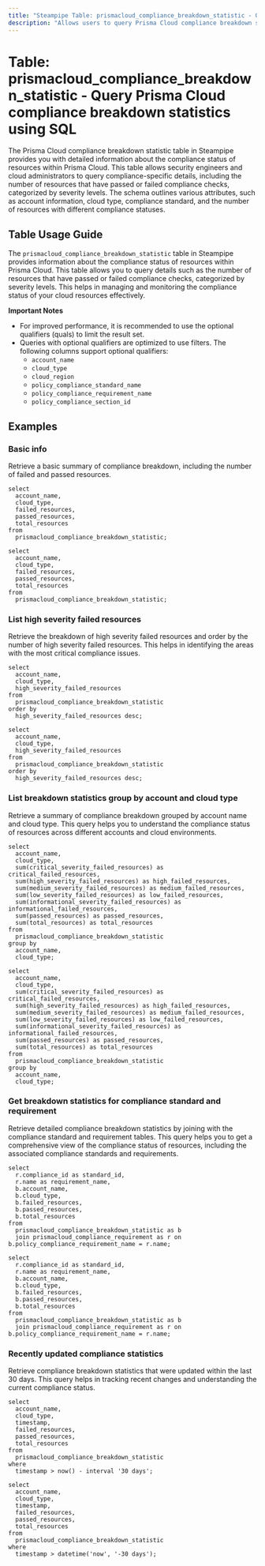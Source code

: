 ```yaml
---
title: "Steampipe Table: prismacloud_compliance_breakdown_statistic - Query Prisma Cloud compliance breakdown statistics using SQL"
description: "Allows users to query Prisma Cloud compliance breakdown statistics. This table provides information about the compliance status of resources, including failed resources by severity, compliance requirements, and more. It can be used to monitor and manage compliance within Prisma Cloud."
---
```


# Table: prismacloud_compliance_breakdown_statistic - Query Prisma Cloud compliance breakdown statistics using SQL

The Prisma Cloud compliance breakdown statistic table in Steampipe provides you with detailed information about the compliance status of resources within Prisma Cloud. This table allows security engineers and cloud administrators to query compliance-specific details, including the number of resources that have passed or failed compliance checks, categorized by severity levels. The schema outlines various attributes, such as account information, cloud type, compliance standard, and the number of resources with different compliance statuses.

## Table Usage Guide

The `prismacloud_compliance_breakdown_statistic` table in Steampipe provides information about the compliance status of resources within Prisma Cloud. This table allows you to query details such as the number of resources that have passed or failed compliance checks, categorized by severity levels. This helps in managing and monitoring the compliance status of your cloud resources effectively.

**Important Notes**
- For improved performance, it is recommended to use the optional qualifiers (quals) to limit the result set.
- Queries with optional qualifiers are optimized to use filters. The following columns support optional qualifiers:
  - `account_name`
  - `cloud_type`
  - `cloud_region`
  - `policy_compliance_standard_name`
  - `policy_compliance_requirement_name`
  - `policy_compliance_section_id`

## Examples
### Basic info
Retrieve a basic summary of compliance breakdown, including the number of failed and passed resources.

```sql+postgres
select
  account_name,
  cloud_type,
  failed_resources,
  passed_resources,
  total_resources
from
  prismacloud_compliance_breakdown_statistic;
```

```sql+sqlite
select
  account_name,
  cloud_type,
  failed_resources,
  passed_resources,
  total_resources
from
  prismacloud_compliance_breakdown_statistic;
```

### List high severity failed resources
Retrieve the breakdown of high severity failed resources and order by the number of high severity failed resources. This helps in identifying the areas with the most critical compliance issues.

```sql+postgres
select
  account_name,
  cloud_type,
  high_severity_failed_resources
from
  prismacloud_compliance_breakdown_statistic
order by
  high_severity_failed_resources desc;
```

```sql+sqlite
select
  account_name,
  cloud_type,
  high_severity_failed_resources
from
  prismacloud_compliance_breakdown_statistic
order by
  high_severity_failed_resources desc;
```

### List breakdown statistics group by account and cloud type
Retrieve a summary of compliance breakdown grouped by account name and cloud type. This query helps you to understand the compliance status of resources across different accounts and cloud environments.

```sql+postgres
select
  account_name,
  cloud_type,
  sum(critical_severity_failed_resources) as critical_failed_resources,
  sum(high_severity_failed_resources) as high_failed_resources,
  sum(medium_severity_failed_resources) as medium_failed_resources,
  sum(low_severity_failed_resources) as low_failed_resources,
  sum(informational_severity_failed_resources) as informational_failed_resources,
  sum(passed_resources) as passed_resources,
  sum(total_resources) as total_resources
from
  prismacloud_compliance_breakdown_statistic
group by
  account_name,
  cloud_type;
```

```sql+sqlite
select
  account_name,
  cloud_type,
  sum(critical_severity_failed_resources) as critical_failed_resources,
  sum(high_severity_failed_resources) as high_failed_resources,
  sum(medium_severity_failed_resources) as medium_failed_resources,
  sum(low_severity_failed_resources) as low_failed_resources,
  sum(informational_severity_failed_resources) as informational_failed_resources,
  sum(passed_resources) as passed_resources,
  sum(total_resources) as total_resources
from
  prismacloud_compliance_breakdown_statistic
group by
  account_name,
  cloud_type;
```

### Get breakdown statistics for compliance standard and requirement
Retrieve detailed compliance breakdown statistics by joining with the compliance standard and requirement tables. This query helps you to get a comprehensive view of the compliance status of resources, including the associated compliance standards and requirements.

```sql+postgres
select
  r.compliance_id as standard_id,
  r.name as requirement_name,
  b.account_name,
  b.cloud_type,
  b.failed_resources,
  b.passed_resources,
  b.total_resources
from
  prismacloud_compliance_breakdown_statistic as b
  join prismacloud_compliance_requirement as r on b.policy_compliance_requirement_name = r.name;
```

```sql+sqlite
select
  r.compliance_id as standard_id,
  r.name as requirement_name,
  b.account_name,
  b.cloud_type,
  b.failed_resources,
  b.passed_resources,
  b.total_resources
from
  prismacloud_compliance_breakdown_statistic as b
  join prismacloud_compliance_requirement as r on b.policy_compliance_requirement_name = r.name;
```

### Recently updated compliance statistics
Retrieve compliance breakdown statistics that were updated within the last 30 days. This query helps in tracking recent changes and understanding the current compliance status.

```sql+postgres
select
  account_name,
  cloud_type,
  timestamp,
  failed_resources,
  passed_resources,
  total_resources
from
  prismacloud_compliance_breakdown_statistic
where
  timestamp > now() - interval '30 days';
```

```sql+sqlite
select
  account_name,
  cloud_type,
  timestamp,
  failed_resources,
  passed_resources,
  total_resources
from
  prismacloud_compliance_breakdown_statistic
where
  timestamp > datetime('now', '-30 days');
```